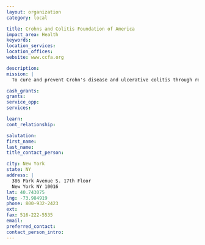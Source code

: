 ```yaml
---
layout: organization
category: local

title: Crohns and Colitis Foundation of America
impact_area: Health
keywords: 
location_services: 
location_offices: 
website: www.ccfa.org

description: 
mission: |
  To cure and prevent Crohn's disease and ulcerative colitis through research, and to improve the quality of life of children and adults affected by these digestive disease through education and support.

cash_grants: 
grants: 
service_opp: 
services: 

learn: 
cont_relationship: 

salutation: 
first_name: 
last_name: 
title_contact_person: 

city: New York
state: NY
address: |
  386 Park Avenue S. 17th Floor    
  New York NY 10016
lat: 40.743075
lng: -73.984919
phone: 800-932-2423
ext: 
fax: 516-222-5535
email: 
preferred_contact: 
contact_person_intro: 
---
```


